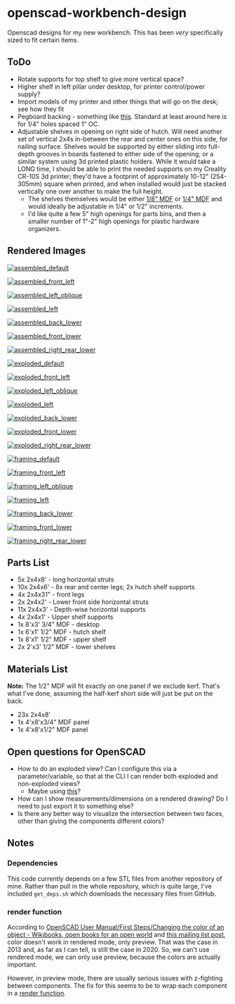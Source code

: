 # openscad-workbench-design

Openscad designs for my new workbench. This has been _very_ specifically sized to fit certain items.

## ToDo

* Rotate supports for top shelf to give more vertical space?
* Higher shelf in left pillar under desktop, for printer control/power supply?
* Import models of my printer and other things that will go on the desk; see how they fit
* Pegboard backing - something like [this](https://www.homedepot.com/p/Pegboard-White-Panel-Common-3-16-in-x-4-ft-x-8-ft-Actual-0-155-in-x-47-7-in-x-95-7-in-486140/202189722). Standard at least around here is for 1/4" holes spaced 1" OC.
* Adjustable shelves in opening on right side of hutch. Will need another set of vertical 2x4s in-between the rear and center ones on this side, for nailing surface. Shelves would be supported by either sliding into full-depth grooves in boards fastened to either side of the opening, or a similar system using 3d printed plastic holders. While it would take a LONG time, I should be able to print the needed supports on my Creality CR-10S 3d printer; they'd have a footprint of approximately 10-12" (254-305mm) square when printed, and when installed would just be stacked vertically one over another to make the full height.
  * The shelves themselves would be either [1/8" MDF](https://www.homedepot.com/p/Hardboard-Tempered-Panel-Common-1-8-in-4-ft-x-8-ft-Actual-0-115-in-x-47-7-in-x-95-7-in-832777/202189720) or [1/4" MDF](https://www.homedepot.com/p/Medium-Density-Fiberboard-Common-1-4-in-x-2-ft-x-4-ft-Actual-0-216-in-x-23-75-in-x-47-75-in-1508104/202089069) and would ideally be adjustable in 1/4" or 1/2" increments.
  * I'd like quite a few 5" high openings for parts bins, and then a smaller number of 1"-2" high openings for plastic hardware organizers.

## Rendered Images

[![assembled_default](renders/assembled_default_sm.png)](renders/assembled_default.png)

[![assembled_front_left](renders/assembled_front_left_sm.png)](renders/assembled_front_left.png)

[![assembled_left_oblique](renders/assembled_left_oblique_sm.png)](renders/assembled_left_oblique.png)

[![assembled_left](renders/assembled_left_sm.png)](renders/assembled_left.png)

[![assembled_back_lower](renders/assembled_back_lower_sm.png)](renders/assembled_back_lower.png)

[![assembled_front_lower](renders/assembled_front_lower_sm.png)](renders/assembled_front_lower.png)

[![assembled_right_rear_lower](renders/assembled_right_rear_lower_sm.png)](renders/assembled_right_rear_lower.png)

[![exploded_default](renders/exploded_default_sm.png)](renders/exploded_default.png)

[![exploded_front_left](renders/exploded_front_left_sm.png)](renders/exploded_front_left.png)

[![exploded_left_oblique](renders/exploded_left_oblique_sm.png)](renders/exploded_left_oblique.png)

[![exploded_left](renders/exploded_left_sm.png)](renders/exploded_left.png)

[![exploded_back_lower](renders/exploded_back_lower_sm.png)](renders/exploded_back_lower.png)

[![exploded_front_lower](renders/exploded_front_lower_sm.png)](renders/exploded_front_lower.png)

[![exploded_right_rear_lower](renders/exploded_right_rear_lower_sm.png)](renders/exploded_right_rear_lower.png)

[![framing_default](renders/framing_default_sm.png)](renders/framing_default.png)

[![framing_front_left](renders/framing_front_left_sm.png)](renders/framing_front_left.png)

[![framing_left_oblique](renders/framing_left_oblique_sm.png)](renders/framing_left_oblique.png)

[![framing_left](renders/framing_left_sm.png)](renders/framing_left.png)

[![framing_back_lower](renders/framing_back_lower_sm.png)](renders/framing_back_lower.png)

[![framing_front_lower](renders/framing_front_lower_sm.png)](renders/framing_front_lower.png)

[![framing_right_rear_lower](renders/framing_right_rear_lower_sm.png)](renders/framing_right_rear_lower.png)

## Parts List

* 5x 2x4x8' - long horizontal struts
* 10x 2x4x6' - 8x rear and center legs; 2x hutch shelf supports
* 4x 2x4x31" - front legs
* 2x 2x4x2' - Lower front side horizontal struts
* 11x 2x4x3' - Depth-wise horizontal supports
* 4x 2x4x1' - Upper shelf supports
* 1x 8'x3' 3/4" MDF - desktop
* 1x 6'x1' 1/2" MDF - hutch shelf
* 1x 8'x1' 1/2" MDF - upper shelf
* 2x 2'x3' 1/2" MDF - lower shelves

## Materials List

**Note:** The 1/2" MDF will fit exactly on one panel if we exclude kerf. That's what I've done, assuming the half-kerf short side will just be put on the back.

* 23x 2x4x8'
* 1x 4'x8'x3/4" MDF panel
* 1x 4'x8'x1/2" MDF panel

## Open questions for OpenSCAD

* How to do an exploded view? Can I configure this via a parameter/variable, so that at the CLI I can render both exploded and non-exploded views?
  * Maybe using [this](https://gist.github.com/damccull/1a1df5e785e56daf53e0d7b7d8ff219e)?
* How can I show measurements/dimensions on a rendered drawing? Do I need to just export it to something else?
* Is there any better way to visualize the intersection between two faces, other than giving the components different colors?

## Notes

### Dependencies

This code currently depends on a few STL files from another repository of mine. Rather than pull in the whole repository, which is quite large, I've included ``get_deps.sh`` which downloads the necessary files from GitHub.

### render function

According to [OpenSCAD User Manual/First Steps/Changing the color of an object - Wikibooks, open books for an open world](https://en.wikibooks.org/wiki/OpenSCAD_User_Manual/First_Steps/Changing_the_color_of_an_object) and [this mailing list post](http://forum.openscad.org/Color-in-Compile-and-Render-mode-tp4637p4639.html), color doesn't work in rendered mode, only preview. That was the case in 2013 and, as far as I can tell, is still the case in 2020. So, we can't use rendered mode, we can only use preview, because the colors are actually important.

However, in preview mode, there are usually serious issues with z-fighting between components. The fix for this seems to be to wrap each component in a [render function](https://en.wikibooks.org/wiki/OpenSCAD_User_Manual/Other_Language_Features#Render).
